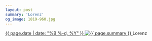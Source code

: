 ```yaml
---
layout: post
summary: 'Lorenz'
og_image: 1819-960.jpg
---
```


<p>
 <time>
  <a href="/1819">
   {{ page.date | date: "%B %-d, %Y" }}
  </a>
 </time>
 <a href="/1819">
  <img alt="{{ page.summary }}" data-taken="10/23/2023" sizes="(min-width: 700px) 50vw, calc(100vw - 2rem)" src="{{ site.assets_url }}/1819-480.jpg" srcset="{{ site.assets_url }}/1819-240.jpg 240w, {{ site.assets_url }}/1819-480.jpg 480w, {{ site.assets_url }}/1819-720.jpg 720w, {{ site.assets_url }}/1819-960.jpg 960w"/>
 </a>
 <span>
  Lorenz
 </span>
</p>
